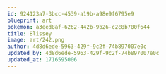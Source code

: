 ```yaml
---
id: 924123a7-3bcc-4539-a19b-a98e9f6795e9
blueprint: art
pokemon: a3eed8af-6262-442b-9b26-c2c8b700f644
title: Blissey
image: art/242.png
author: 4d8d6ede-5963-429f-9c2f-74b897007e0c
updated_by: 4d8d6ede-5963-429f-9c2f-74b897007e0c
updated_at: 1716595006
---
```

